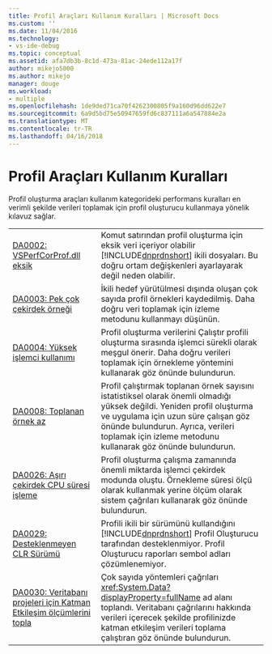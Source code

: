 ```yaml
---
title: Profil Araçları Kullanım Kuralları | Microsoft Docs
ms.custom: ''
ms.date: 11/04/2016
ms.technology:
- vs-ide-debug
ms.topic: conceptual
ms.assetid: afa7db3b-8c1d-473a-81ac-24ede112a17f
author: mikejo5000
ms.author: mikejo
manager: douge
ms.workload:
- multiple
ms.openlocfilehash: 1de9ded71ca70f4262300805f9a160d96dd622e7
ms.sourcegitcommit: 6a9d5bd75e50947659fd6c837111a6a547884e2a
ms.translationtype: MT
ms.contentlocale: tr-TR
ms.lasthandoff: 04/16/2018
---
```

# <a name="profiling-tools-usage-rules"></a>Profil Araçları Kullanım Kuralları
Profil oluşturma araçları kullanım kategorideki performans kuralları en verimli şekilde verileri toplamak için profil oluşturucu kullanmaya yönelik kılavuz sağlar.  
  
|||  
|-|-|  
|[DA0002: VSPerfCorProf.dll eksik](../profiling/da0002-vsperfcorprof-dll-is-missing.md)|Komut satırından profil oluşturma için eksik veri içeriyor olabilir [!INCLUDE[dnprdnshort](../code-quality/includes/dnprdnshort_md.md)] ikili dosyaları. Bu doğru ortam değişkenleri ayarlayarak değil neden olabilir.|  
|[DA0003: Pek çok çekirdek örneği](../profiling/da0003-many-kernel-samples.md)|İkili hedef yürütülmesi dışında oluşan çok sayıda profil örnekleri kaydedilmiş. Daha doğru veri toplamak için izleme metodunu kullanmayı düşünün.|  
|[DA0004: Yüksek işlemci kullanımı](../profiling/da0004-high-processor-usage.md)|Profil oluşturma verilerini Çalıştır profili oluşturma sırasında işlemci sürekli olarak meşgul önerir. Daha doğru verileri toplamak için örnekleme yöntemini kullanarak göz önünde bulundurun.|  
|[DA0008: Toplanan örnek az](../profiling/da0008-few-samples-collected.md)|Profil çalıştırmak toplanan örnek sayısını istatistiksel olarak önemli olmadığı yüksek değildi. Yeniden profil oluşturma ve uygulama için uzun süre çalışan göz önünde bulundurun. Ayrıca, verileri toplamak için izleme metodunu kullanarak göz önünde bulundurun.|  
|[DA0026: Aşırı çekirdek CPU süresi işleme](../profiling/da0026-excessive-kernel-cpu-time-processing.md)|Profil oluşturma çalışma zamanında önemli miktarda işlemci çekirdek modunda oluştu. Örnekleme süresi ölçü olarak kullanmak yerine ölçüm olarak sistem çağrıları kullanarak göz önünde bulundurun.|  
|[DA0029: Desteklenmeyen CLR Sürümü](../profiling/da0029-unsupported-clr-version.md)|Profili ikili bir sürümünü kullandığını [!INCLUDE[dnprdnshort](../code-quality/includes/dnprdnshort_md.md)] Profil Oluşturucu tarafından desteklenmiyor. Profil Oluşturucu raporları sembol adları çözümlenemiyor.|  
|[DA0030: Veritabanı projeleri için Katman Etkileşim ölçümlerini topla](../profiling/da0030-gather-tier-interaction-measurements-for-database-projects.md)|Çok sayıda yöntemleri çağrıları <xref:System.Data?displayProperty=fullName> ad alanı toplandı. Veritabanı çağrılarını hakkında verileri içerecek şekilde profilinizde katman etkileşim verileri toplama çalıştıran göz önünde bulundurun.|